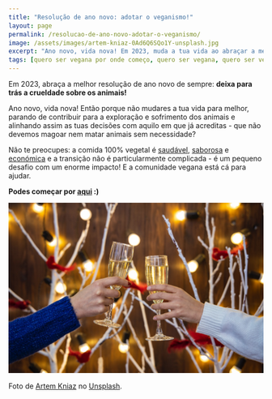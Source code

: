 ```yaml
---
title: "Resolução de ano novo: adotar o veganismo!"
layout: page
permalink: /resolucao-de-ano-novo-adotar-o-veganismo/
image: /assets/images/artem-kniaz-0Ad6Q6SQo1Y-unsplash.jpg
excerpt: "Ano novo, vida nova! Em 2023, muda a tua vida ao abraçar a melhor resolução de ano novo de sempre: deixar para trás a crueldade sobre os animais!"
tags: [quero ser vegana por onde começo, quero ser vegana, quero ser vegano, quero ser vegan, como ser vegana, como ser vegano, como ser vegan, como me tornar vegana, como me tornar vegano, como me tornar vegan, transição para o veganismo, caminho para o veganismo, quero ser vegetariana, quero ser vegetariano, como ser vegetariana, como ser vegetariano, como parar de comer carne, como deixar de comer carne]
---
```

Em 2023, abraça a melhor resolução de ano novo de sempre: **deixa para trás a crueldade sobre os animais!**

Ano novo, vida nova! Então porque não mudares a tua vida para melhor, parando de contribuir para a exploração e sofrimento dos animais e alinhando assim as tuas decisões com aquilo em que já acreditas - que não devemos magoar nem matar animais sem necessidade?

Não te preocupes: a comida 100% vegetal é [saudável](/a-dieta-100-vegetal-e-saudavel/), [saborosa](/a-comida-vegana-e-desinteressante-e-sem-sabor/) e [económica](/a-comida-vegana-e-cara/) e a transição não é particularmente complicada - é um pequeno desafio com um enorme impacto! E a comunidade vegana está cá para ajudar.

**Podes começar por [aqui](/quero-ser-vegano-por-onde-comeco/) :)**

![[Foto de duas taças de champanhe a brindar]](/assets/images/artem-kniaz-0Ad6Q6SQo1Y-unsplash.jpg "Duas taças de champanhe a brindar")

<div class="img-caption">Foto de <a href="https://unsplash.com/@artem_kniaz?utm_source=unsplash&utm_medium=referral&utm_content=creditCopyText">Artem Kniaz</a> no <a href="https://unsplash.com/?utm_source=unsplash&utm_medium=referral&utm_content=creditCopyText">Unsplash</a>.</div>
